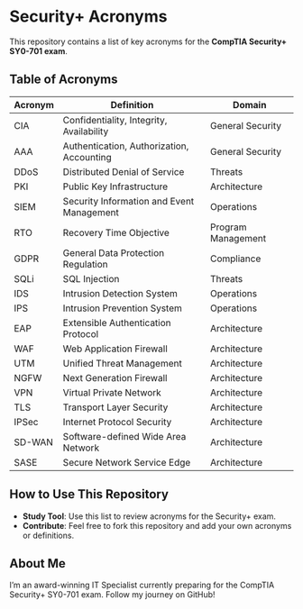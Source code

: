 # Security+ Acronyms

This repository contains a list of key acronyms for the **CompTIA Security+ SY0-701 exam**.

## Table of Acronyms

| Acronym | Definition                                      | Domain                  |
|---------|------------------------------------------------|-------------------------|
| CIA     | Confidentiality, Integrity, Availability       | General Security        |
| AAA     | Authentication, Authorization, Accounting      | General Security        |
| DDoS    | Distributed Denial of Service                  | Threats                 |
| PKI     | Public Key Infrastructure                      | Architecture            |
| SIEM    | Security Information and Event Management      | Operations              |
| RTO     | Recovery Time Objective                        | Program Management      |
| GDPR    | General Data Protection Regulation             | Compliance              |
| SQLi    | SQL Injection                                  | Threats                 |
| IDS     | Intrusion Detection System                     | Operations              |
| IPS     | Intrusion Prevention System                    | Operations              |
| EAP     | Extensible Authentication Protocol             | Architecture            |
| WAF     | Web Application Firewall                       | Architecture            |
| UTM     | Unified Threat Management                      | Architecture            |
| NGFW    | Next Generation Firewall                       | Architecture            |
| VPN     | Virtual Private Network                        | Architecture            |
| TLS     | Transport Layer Security                       | Architecture            |
| IPSec   | Internet Protocol Security                     | Architecture            |
| SD-WAN  | Software-defined Wide Area Network             | Architecture            |
| SASE    | Secure Network Service Edge                    | Architecture            |





## How to Use This Repository
- **Study Tool**: Use this list to review acronyms for the Security+ exam.
- **Contribute**: Feel free to fork this repository and add your own acronyms or definitions.

## About Me
I’m an award-winning IT Specialist currently preparing for the CompTIA Security+ SY0-701 exam. Follow my journey on GitHub!
